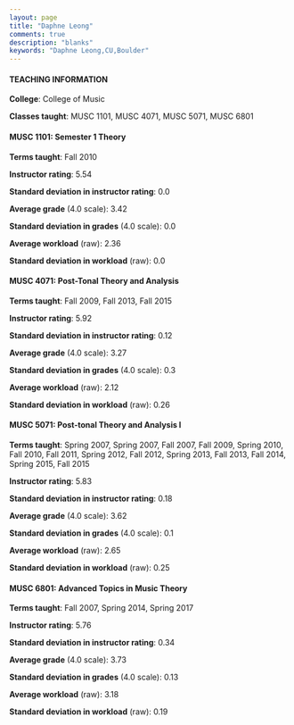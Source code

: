```yaml
---
layout: page
title: "Daphne Leong" 
comments: true
description: "blanks"
keywords: "Daphne Leong,CU,Boulder"
---
```

<head>
<script src="https://ajax.googleapis.com/ajax/libs/jquery/2.1.3/jquery.min.js"></script>
<script src="https://dl.dropboxusercontent.com/s/pc42nxpaw1ea4o9/highcharts.js?dl=0"></script>
<!-- <script src="../assets/js/highcharts.js"></script> -->
<style type="text/css">@font-face {
	font-family: "Bebas Neue";
	src: url(https://www.filehosting.org/file/details/544349/BebasNeue Regular.otf) format("opentype");
	}
	h1.Bebas { 
		font-family: "Bebas Neue", Verdana, Tahoma;
	}
</style>
</head>
	   
#### TEACHING INFORMATION

**College**: College of Music

**Classes taught**: MUSC 1101, MUSC 4071, MUSC 5071, MUSC 6801

#### MUSC 1101: Semester 1 Theory

**Terms taught**: Fall 2010

**Instructor rating**: 5.54

**Standard deviation in instructor rating**: 0.0

**Average grade** (4.0 scale): 3.42

**Standard deviation in grades** (4.0 scale): 0.0

**Average workload** (raw): 2.36

**Standard deviation in workload** (raw): 0.0

#### MUSC 4071: Post-Tonal Theory and Analysis

**Terms taught**: Fall 2009, Fall 2013, Fall 2015

**Instructor rating**: 5.92

**Standard deviation in instructor rating**: 0.12

**Average grade** (4.0 scale): 3.27

**Standard deviation in grades** (4.0 scale): 0.3

**Average workload** (raw): 2.12

**Standard deviation in workload** (raw): 0.26

#### MUSC 5071: Post-tonal Theory and Analysis I

**Terms taught**: Spring 2007, Spring 2007, Fall 2007, Fall 2009, Spring 2010, Fall 2010, Fall 2011, Spring 2012, Fall 2012, Spring 2013, Fall 2013, Fall 2014, Spring 2015, Fall 2015

**Instructor rating**: 5.83

**Standard deviation in instructor rating**: 0.18

**Average grade** (4.0 scale): 3.62

**Standard deviation in grades** (4.0 scale): 0.1

**Average workload** (raw): 2.65

**Standard deviation in workload** (raw): 0.25

#### MUSC 6801: Advanced Topics in Music Theory

**Terms taught**: Fall 2007, Spring 2014, Spring 2017

**Instructor rating**: 5.76

**Standard deviation in instructor rating**: 0.34

**Average grade** (4.0 scale): 3.73

**Standard deviation in grades** (4.0 scale): 0.13

**Average workload** (raw): 3.18

**Standard deviation in workload** (raw): 0.19


